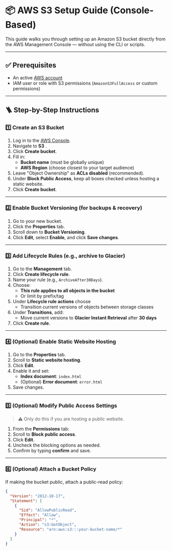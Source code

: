 # 📦 AWS S3 Setup Guide (Console-Based)

This guide walks you through setting up an Amazon S3 bucket directly from the AWS Management Console — without using the CLI or scripts.

---

## ✅ Prerequisites

- An active [AWS account](https://aws.amazon.com/)
- IAM user or role with S3 permissions (`AmazonS3FullAccess` or custom permissions)

---

## 🪜 Step-by-Step Instructions

### 1️⃣ Create an S3 Bucket

1. Log in to the [AWS Console](https://console.aws.amazon.com/).
2. Navigate to **S3** .
3. Click **Create bucket**.
4. Fill in:
   - **Bucket name** (must be globally unique)
   - **AWS Region** (choose closest to your target audience)
5. Leave "Object Ownership" as **ACLs disabled** (recommended).
6. Under **Block Public Access**, keep all boxes checked unless hosting a static website.
7. Click **Create bucket**.

---

### 2️⃣ Enable Bucket Versioning (for backups & recovery)

1. Go to your new bucket.
2. Click the **Properties** tab.
3. Scroll down to **Bucket Versioning**.
4. Click **Edit**, select **Enable**, and click **Save changes**.

---

### 3️⃣ Add Lifecycle Rules (e.g., archive to Glacier)

1. Go to the **Management** tab.
2. Click **Create lifecycle rule**.
3. Name your rule (e.g., `ArchiveAfter30Days`).
4. Choose:
   - **This rule applies to all objects in the bucket**
   - Or limit by prefix/tag
5. Under **Lifecycle rule actions** choose
   - Transition current versions of objects between storage classes
5. Under **Transitions**, add:
   - Move current versions to **Glacier Instant Retrieval** after **30 days**
6. Click **Create rule**.

---

### 4️⃣ (Optional) Enable Static Website Hosting

1. Go to the **Properties** tab.
2. Scroll to **Static website hosting**.
3. Click **Edit**.
4. Enable it and set:
   - **Index document**: `index.html`
   - (Optional) **Error document**: `error.html`
5. Save changes.

---

### 5️⃣ (Optional) Modify Public Access Settings

> ⚠️ Only do this if you are hosting a public website.

1. From the **Permissions** tab:
2. Scroll to **Block public access**.
3. Click **Edit**.
4. Uncheck the blocking options as needed.
5. Confirm by typing **confirm** and save.

---

### 6️⃣ (Optional) Attach a Bucket Policy

If making the bucket public, attach a public-read policy:

```json
{
  "Version": "2012-10-17",
  "Statement": [
    {
      "Sid": "AllowPublicRead",
      "Effect": "Allow",
      "Principal": "*",
      "Action": "s3:GetObject",
      "Resource": "arn:aws:s3:::your-bucket-name/*"
    }
  ]
}
